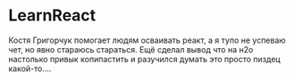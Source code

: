 # LearnReact
Костя Григорчук помогает людям осваивать реакт,
 а я тупо не успеваю чет, но явно стараюсь стараться.
 Ещё сделал вывод что на н2о настолько привык копипастить 
 и разучился думать это просто пиздец какой-то....